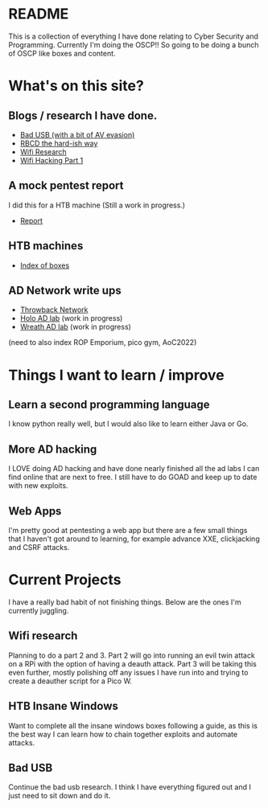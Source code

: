 # README
This is a collection of everything I have done relating to Cyber Security and Programming. Currently I'm doing the OSCP!! So going to be doing a bunch of OSCP like boxes and content.



# What's on this site?

## Blogs / research I have done.
* [Bad USB (with a bit of AV evasion)](06%20-%20Random%20Shit/A%20quest%20to%20make%20a%20good%20bad%20usb.md)
* [RBCD the hard-ish way](06%20-%20Random%20Shit/RBCD%20-%20Without%20PowerView.md)
* [Wifi Research](06%20-%20Random%20Shit/Learning%20Wifi%20Attacks.md)
* [Wifi Hacking Part 1](06%20-%20Random%20Shit/Adventures%20with%20a%20RPI%20Part%201.md)

## A mock pentest report 
I did this for a HTB machine (Still a work in progress.)
* [Report](02%20-%20Hack%20The%20Box/Cascade/Cascade%20Report.md)

## HTB machines
* [Index of boxes](02%20-%20Hack%20The%20Box/Readme.md)

## AD Network write ups
* [Throwback Network](03%20-%20Try%20Hack%20Me/Throwback/Notes.md)
* [Holo AD lab](03%20-%20Try%20Hack%20Me/AD%20LABS%20With%20Pentest%20Reports/Holo/Holo%20Notes%20Live.md) (work in progress)
* [Wreath AD lab](03%20-%20Try%20Hack%20Me/AD%20LABS%20With%20Pentest%20Reports/Wreath/Notes.md) (work in progress)

(need to also index ROP Emporium, pico gym, AoC2022)



# Things I want to learn / improve

## Learn a second programming language
I know python really well, but I would also like to learn either Java or Go.

## More AD hacking
I LOVE doing AD hacking and have done nearly finished all the ad labs I can find online that are next to free. I still have to do GOAD and keep up to date with new exploits.

## Web Apps
I'm pretty good at pentesting a web app but there are a few small things that I haven't got around to learning, for example advance XXE, clickjacking and CSRF attacks.



# Current Projects
I have a really bad habit of not finishing things. Below are the ones I'm currently juggling.

## Wifi research
Planning to do a part 2 and 3. Part 2 will go into running an evil twin attack on a RPi with the option of having a deauth attack. Part 3 will be taking this even further, mostly polishing off any issues I have run into and trying to create a deauther script for a Pico W.

## HTB Insane Windows
Want to complete all the insane windows boxes following a guide, as this is the best way I can learn how to chain together exploits and automate attacks.

## Bad USB
Continue the bad usb research. I think I have everything figured out and I just need to sit down and do it.

